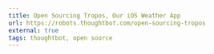 ```yaml
---
title: Open Sourcing Tropos, Our iOS Weather App
url: https://robots.thoughtbot.com/open-sourcing-tropos
external: true
tags: thoughtbot, open source
---
```

